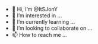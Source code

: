 - 👋 Hi, I’m @ItSJonY
- 👀 I’m interested in ...
- 🌱 I’m currently learning ...
- 💞️ I’m looking to collaborate on ...
- 📫 How to reach me ...

<!---
ItSJonY/ItSJonY is a ✨ special ✨ repository because its `README.md` (this file) appears on your GitHub profile.
You can click the Preview link to take a look at your changes.
--->
